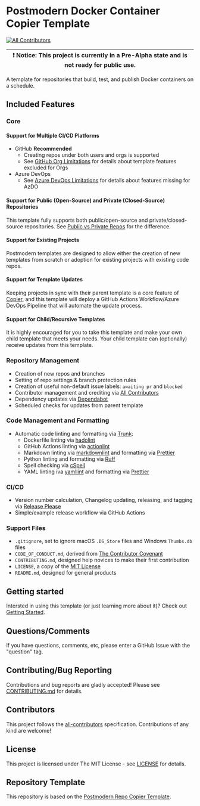 # Postmodern Docker Container Copier Template

[![All Contributors](https://img.shields.io/github/all-contributors/natescherer/postmodern-docker-container-copiertemplate?color=ee8449&style=flat-square)](#contributors)

| :exclamation:  Notice: This project is currently in a Pre-Alpha state and is not ready for public use.  |
|-----------------------------------------|

A template for repositories that build, test, and publish Docker containers on a schedule.

## Included Features

### Core

#### Support for Multiple CI/CD Platforms

- GitHub **Recommended**
  - Creating repos under both users and orgs is supported
  - See [GitHub Org Limitations](docs/github_org_limitations.md) for details about template features excluded for Orgs
- Azure DevOps
  - See [Azure DevOps Limitations](docs/azure_devops_limitations.md) for details about features missing for AzDO

#### Support for Public (Open-Source) and Private (Closed-Source) Repositories

This template fully supports both public/open-source and private/closed-source repositories. See [Public vs Private Repos](docs/public_vs_private_repos.md) for the difference.

#### Support for Existing Projects

Postmodern templates are designed to allow either the creation of new templates from scratch or adoption for existing projects with existing code repos.

#### Support for Template Updates

Keeping projects in sync with their parent template is a core feature of [Copier](https://github.com/copier-org/copier), and this template will deploy a GitHub Actions Workflow/Azure DevOps Pipeline that will automate the update process.

#### Support for Child/Recursive Templates

It is highly encouraged for you to take this template and make your own child template that meets your needs. Your child template can (optionally) receive updates from this template.

### Repository Management

- Creation of new repos and branches
- Setting of repo settings & branch protection rules
- Creation of useful non-default issue labels: `awaiting pr` and `blocked`
- Contributor management and crediting via [All Contributors](https://allcontributors.org/)
- Dependency updates via [Dependabot](https://docs.github.com/en/code-security/getting-started/dependabot-quickstart-guide)
- Scheduled checks for updates from parent template

### Code Management and Formatting

- Automatic code linting and formatting via [Trunk](https://trunk.io):
  - Dockerfile linting via [hadolint](https://github.com/hadolint/hadolint)
  - GitHub Actions linting via [actionlint](https://github.com/rhysd/actionlint)
  - Markdown linting via [markdownlint](https://github.com/DavidAnson/markdownlint) and formatting via [Prettier](https://prettier.io/)
  - Python linting and formatting via [Ruff](https://github.com/astral-sh/ruff)
  - Spell checking via [cSpell](https://cspell.org/)
  - YAML linting iva [yamllint](https://github.com/adrienverge/yamllint) and formatting via [Prettier](https://prettier.io/)

### CI/CD

- Version number calculation, Changelog updating, releasing, and tagging via [Release Please](https://github.com/googleapis/release-please)
- Simple/example release workflow via GitHub Actions

### Support Files

- `.gitignore`, set to ignore macOS `.DS_Store` files and Windows `Thumbs.db` files
- `CODE_OF_CONDUCT.md`, derived from [The Contributor Covenant](https://www.contributor-covenant.org/)
- `CONTRIBUTING.md`, designed help novices to make their first contribution
- `LICENSE`, a copy of the [MIT License](https://choosealicense.com/licenses/mit/)
- `README.md`, designed for general products

## Getting started

Intersted in using this template (or just learning more about it)? Check out [Getting Started](docs/getting_started.md).

## Questions/Comments

If you have questions, comments, etc, please enter a GitHub Issue with the "question" tag.

## Contributing/Bug Reporting

Contributions and bug reports are gladly accepted! Please see [CONTRIBUTING.md](CONTRIBUTING.md) for details.

## Contributors

<!-- spell-checker:disable -->
<!-- ALL-CONTRIBUTORS-LIST:START - Do not remove or modify this section -->
<!-- prettier-ignore-start -->
<!-- markdownlint-disable -->

<!-- markdownlint-restore -->
<!-- prettier-ignore-end -->

<!-- ALL-CONTRIBUTORS-LIST:END -->
<!-- spell-checker:enable -->

This project follows the [all-contributors](https://allcontributors.org) specification.
Contributions of any kind are welcome!

## License

This project is licensed under The MIT License - see [LICENSE](LICENSE) for details.

## Repository Template

This repository is based on the [Postmodern Repo Copier Template](https://github.com/natescherer/postmodern-repo-copiertemplate).
